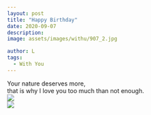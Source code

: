 ```yaml
---
layout: post
title: "Happy Birthday"
date: 2020-09-07
description:
image: assets/images/withu/907_2.jpg

author: L
tags:
  - With You
---
```


<div class="section-padding bg-white">
Your nature deserves more,
<br>
that is why I love you too much than not enough.
</div>

<div class="section-padding bg-lightgrey">
<img source type="img/jpg" src="{{ "assets/images/withu/907_4.jpg" | relative_url }}"/>
</div>

<div class="section-padding bg-white">
<img source type="img/jpg" src="{{ "assets/images/withu/907_1.jpg" | relative_url }}"/>
</div>
